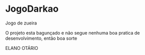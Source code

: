 # JogoDarkao
Jogo de zueira

O projeto esta bagunçado e não segue nenhuma boa pratica de desenvolvimento, então boa sorte


ELANO OTÁRIO
